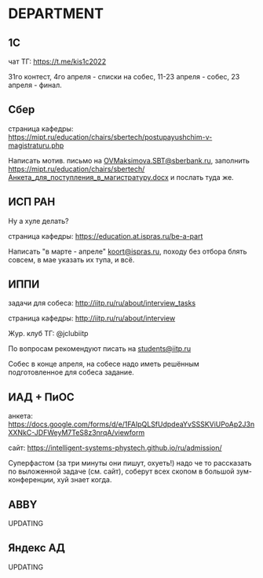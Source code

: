 # DEPARTMENT

## 1C
чат ТГ: https://t.me/kis1c2022

31го контест, 4го апреля - списки на собес, 11-23 апреля - собес, 23 апреля - финал.

## Сбер
страница кафедры: https://mipt.ru/education/chairs/sbertech/postupayushchim-v-magistraturu.php

Написать мотив. письмо на OVMaksimova.SBT@sberbank.ru, заполнить https://mipt.ru/education/chairs/sbertech/Анкета_для_поступления_в_магистратуру.docx и послать туда же.

## ИСП РАН
Ну а хуле делать?

страница кафедры: https://education.at.ispras.ru/be-a-part

Написать "в марте - апреле" koort@ispras.ru, походу без отбора блять совсем, в мае указать их тупа, и всё.

## ИППИ
задачи для собеса: http://iitp.ru/ru/about/interview_tasks

страница кафедры: http://iitp.ru/ru/about/interview

Жур. клуб ТГ: @jclubiitp 

По вопросам рекомендуют писать на students@iitp.ru 

Собес в конце апреля, на собесе надо иметь решённым подготовленное для собеса задание.

## ИАД + ПиОС
анкета: https://docs.google.com/forms/d/e/1FAIpQLSfUdpdeaYvSSSKViUPoAp2J3nXXNkC-JDFWeyM7TeS8z3nrqA/viewform

сайт: https://intelligent-systems-phystech.github.io/ru/admission/

Суперфастом (за три минуты они пишут, охуеть!) надо че то рассказать по выложенной задаче (см. сайт), соберут всех скопом в большой зум-конференции, хуй знает когда.

## ABBY
UPDATING

## Яндекс АД
UPDATING
